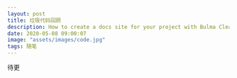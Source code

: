 ```yaml
---
layout: post
title: 垃圾代码回顾
description: How to create a docs site for your project with Bulma Clean Theme 
date: 2020-05-08 09:00:07
image: "assets/images/code.jpg"
tags: 随笔
---
```


待更